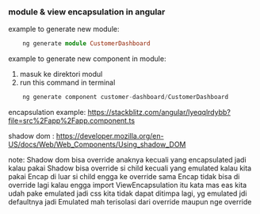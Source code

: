 ### module & view encapsulation in angular

example to generate new module: 
```ts
    ng generate module CustomerDashboard 
```

example to generate new component in module:
1. masuk ke direktori modul
2. run this command in terminal
```ts
    ng generate component customer-dashboard/CustomerDashboard
```

encapsulation example: 
https://stackblitz.com/angular/lyeqqlrdybb?file=src%2Fapp%2Fapp.component.ts

shadow dom :
https://developer.mozilla.org/en-US/docs/Web/Web_Components/Using_shadow_DOM

note:
Shadow dom bisa override anaknya kecuali yang encapsulated
jadi kalau pakai Shadow bisa override si child kecuali yang emulated
kalau kita pakai Encap di luar si child engga ke override sama Encap tidak bisa di override lagi
kalau engga import ViewEncapsulation itu kata mas eas kita udah pake emulated
jadi css kita tidak dapat ditimpa lagi, yg emulated jdi defaultnya
jadi Emulated mah terisolasi dari override maupun nge override